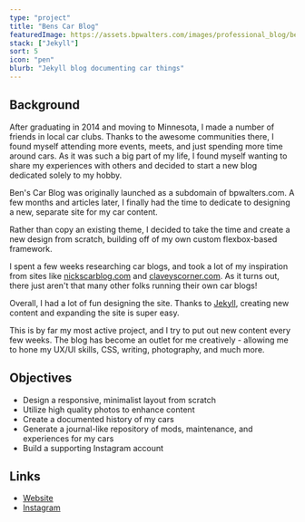 ```yaml
---
type: "project"
title: "Bens Car Blog"
featuredImage: https://assets.bpwalters.com/images/professional_blog/benscarblog_screenshot_2020.png
stack: ["Jekyll"]
sort: 5
icon: "pen"
blurb: "Jekyll blog documenting car things"
---
```


## Background

After graduating in 2014 and moving to Minnesota, I made a number of friends in local car clubs. Thanks to the awesome communities there, I found myself attending more events, meets, and just spending more time around cars. As it was such a big part of my life, I found myself wanting to share my experiences with others and decided to start a new blog dedicated solely to my hobby.

Ben's Car Blog was originally launched as a subdomain of bpwalters.com. A few months and articles later, I finally had the time to dedicate to designing a new, separate site for my car content.

Rather than copy an existing theme, I decided to take the time and create a new design from scratch, building off of my own custom flexbox-based framework.

I spent a few weeks researching car blogs, and took a lot of my inspiration from sites like [nickscarblog.com](http://nickscarblog.com/) and [claveyscorner.com](http://claveyscorner.com/). As it turns out, there just aren't that many other folks running their own car blogs!

Overall, I had a lot of fun designing the site. Thanks to [Jekyll](https://jekyllrb.com/), creating new content and expanding the site is super easy.

This is by far my most active project, and I try to put out new content every few weeks. The blog has become an outlet for me creatively - allowing me to hone my UX/UI skills, CSS, writing, photography, and much more.

## Objectives

* Design a responsive, minimalist layout from scratch
* Utilize high quality photos to enhance content
* Create a documented history of my cars
* Generate a journal-like repository of mods, maintenance, and experiences for my cars
* Build a supporting Instagram account

## Links

* [Website](https://benscarblog.com/)
* [Instagram](https://www.instagram.com/benscarblog/)
